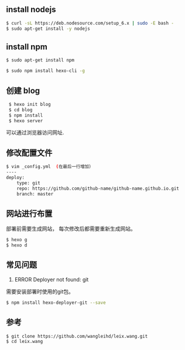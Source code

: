 ## install nodejs

```sh
$ curl -sL https://deb.nodesource.com/setup_6.x | sudo -E bash - 
$ sudo apt-get install -y nodejs
```



## install npm

```sh
$ sudo apt-get install npm 
```


```sh
$ sudo npm install hexo-cli -g 
```


## 创建 blog

```sh
 $ hexo init blog
 $ cd blog
 $ npm install 
 $ hexo server
```

可以通过浏览器访问网址.

## 修改配置文件

```sh
$ vim _config.yml  (在最后一行增加）
----
deploy:
    type: git
    repo: https://github.com/github-name/github-name.github.io.git
    branch: master
```


## 网站进行布置

部署前需要生成网站， 每次修改后都需要重新生成网站。

```sh
$ hexo g
$ hexo d
```

## 常见问题
1.  ERROR Deployer not found: git

需要安装部署时使用的git包。

```sh
$ npm install hexo-deployer-git --save
```

## 参考

```sh
$ git clone https://github.com/wangleihd/leix.wang.git
$ cd leix.wang
```

